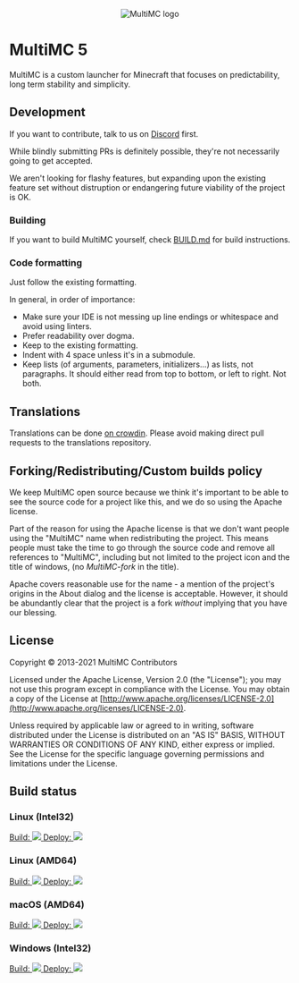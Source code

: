 <p align="center">
  <img src="https://avatars2.githubusercontent.com/u/5411890" alt="MultiMC logo"/>
</p>

MultiMC 5
=========

MultiMC is a custom launcher for Minecraft that focuses on predictability, long term stability and simplicity.

## Development
If you want to contribute, talk to us on [Discord](https://discord.gg/multimc) first.

While blindly submitting PRs is definitely possible, they're not necessarily going to get accepted.

We aren't looking for flashy features, but expanding upon the existing feature set without distruption or endangering future viability of the project is OK.

### Building
If you want to build MultiMC yourself, check [BUILD.md](BUILD.md) for build instructions.

### Code formatting
Just follow the existing formatting.

In general, in order of importance:
* Make sure your IDE is not messing up line endings or whitespace and avoid using linters.
* Prefer readability over dogma.
* Keep to the existing formatting.
* Indent with 4 space unless it's in a submodule.
* Keep lists (of arguments, parameters, initializers...) as lists, not paragraphs. It should either read from top to bottom, or left to right. Not both.


## Translations
Translations can be done [on crowdin](https://translate.multimc.org). Please avoid making direct pull requests to the translations repository.

## Forking/Redistributing/Custom builds policy
We keep MultiMC open source because we think it's important to be able to see the source code for a project like this, and we do so using the Apache license.

Part of the reason for using the Apache license is that we don't want people using the "MultiMC" name when redistributing the project. This means people must take the time to go through the source code and remove all references to "MultiMC", including but not limited to the project icon and the title of windows, (no *MultiMC-fork* in the title).

Apache covers reasonable use for the name - a mention of the project's origins in the About dialog and the license is acceptable. However, it should be abundantly clear that the project is a fork *without* implying that you have our blessing.


## License
Copyright &copy; 2013-2021 MultiMC Contributors

Licensed under the Apache License, Version 2.0 (the "License"); you may not use this program except in compliance with the License. You may obtain a copy of the License at [http://www.apache.org/licenses/LICENSE-2.0](http://www.apache.org/licenses/LICENSE-2.0).

Unless required by applicable law or agreed to in writing, software distributed under the License is distributed on an "AS IS" BASIS, WITHOUT WARRANTIES OR CONDITIONS OF ANY KIND, either express or implied. See the License for the specific language governing permissions and limitations under the License.

## Build status
### Linux (Intel32)
<a href="https://teamcity.multimc.org/viewType.html?buildTypeId=Launcher_Launcher_Linux32_Build&guest=1">
Build: <img src="https://teamcity.multimc.org/app/rest/builds/buildType:(id:Launcher_Launcher_Linux32_Build)/statusIcon"/>
</a>
<a href="https://teamcity.multimc.org/viewType.html?buildTypeId=Launcher_Launcher_Linux32_Deploy&guest=1">
Deploy: <img src="https://teamcity.multimc.org/app/rest/builds/buildType:(id:Launcher_Launcher_Linux32_Deploy)/statusIcon"/>
</a>

### Linux (AMD64)
<a href="https://teamcity.multimc.org/viewType.html?buildTypeId=Launcher_Launcher_Linux64_Build&guest=1">
Build: <img src="https://teamcity.multimc.org/app/rest/builds/buildType:(id:Launcher_Launcher_Linux64_Build)/statusIcon"/>
</a>
<a href="https://teamcity.multimc.org/viewType.html?buildTypeId=Launcher_Launcher_Linux64_Deploy&guest=1">
Deploy: <img src="https://teamcity.multimc.org/app/rest/builds/buildType:(id:Launcher_Launcher_Linux64_Deploy)/statusIcon"/>
</a>

### macOS (AMD64)
<a href="https://teamcity.multimc.org/viewType.html?buildTypeId=Launcher_Launcher_MacOS_Build&guest=1">
Build: <img src="https://teamcity.multimc.org/app/rest/builds/buildType:(id:Launcher_Launcher_MacOS_Build)/statusIcon"/>
</a>
<a href="https://teamcity.multimc.org/viewType.html?buildTypeId=Launcher_Launcher_MacOS_Deploy&guest=1">
Deploy: <img src="https://teamcity.multimc.org/app/rest/builds/buildType:(id:Launcher_Launcher_MacOS_Deploy)/statusIcon"/>
</a>

### Windows (Intel32)
<a href="https://teamcity.multimc.org/viewType.html?buildTypeId=Launcher_Launcher_Windows_Build&guest=1">
Build: <img src="https://teamcity.multimc.org/app/rest/builds/buildType:(id:Launcher_Launcher_Windows_Build)/statusIcon"/>
</a>
<a href="https://teamcity.multimc.org/viewType.html?buildTypeId=Launcher_Launcher_Windows_Deploy&guest=1">
Deploy: <img src="https://teamcity.multimc.org/app/rest/builds/buildType:(id:Launcher_Launcher_Windows_Deploy)/statusIcon"/>
</a>
